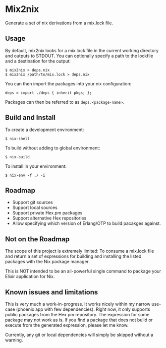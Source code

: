 # Mix2nix
Generate a set of nix derivations from a mix.lock file.

## Usage
By default, mix2nix looks for a mix.lock file in the current working
directory and outputs to STDOUT. You can optionally specify a path to the
lockfile and a destination for the output:
```
$ mix2nix > deps.nix
$ mix2nix /path/to/mix.lock > deps.nix
```

You can then import the packages into your nix configuration:
```
deps = import ./deps { inherit pkgs; };
```

Packages can then be referred to as `deps.<package-name>`.


## Build and Install
To create a development environment:
```
$ nix-shell
```

To build without adding to global environment:
```
$ nix-build
```

To install in your environment:
```
$ nix-env -f ./ -i
```

## Roadmap

* Support git sources
* Support local sources
* Support private Hex.pm packages
* Support alternative Hex repositories
* Allow specifying which version of Erlang/OTP to build pacakges against.

## Not on the Roadmap

The scope of this project is extremely limited: To consume a mix.lock file and
return a set of expressions for building and installing the listed packages with
the Nix package manager.

This is NOT intended to be an all-powerful single command to package your Elixir
application for Nix.

## Known issues and limitations
This is very much a work-in-progress. It works nicely within my narrow use-case
(phoenix app with few dependencies). Right now, it only supports public packages
from the Hex.pm repository. The expression for some package may not work as is.
If you find a package that does not build or execute from the generated
expression, please let me know.

Currently, any git or local dependencies will simply be skipped without a
warning.
